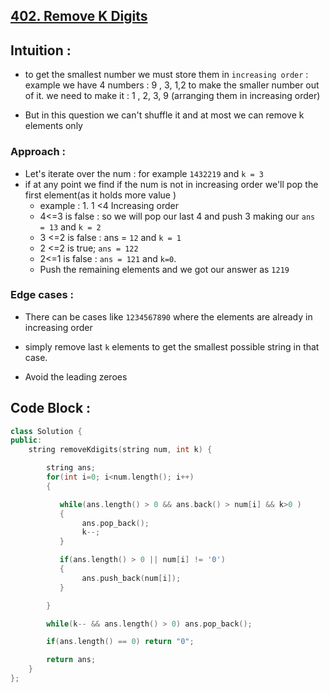 ## [402. Remove K Digits](https://leetcode.com/problems/remove-k-digits/description/?envType=daily-question&envId=2024-04-11)

## Intuition :

- to get the smallest number we must store them in `increasing order` : example we have 4 numbers : 9 , 3, 1,2
  to make the smaller number out of it. we need to make it :
  1 , 2, 3, 9 (arranging them in increasing order)

- But in this question we can't shuffle it and at most we can remove k elements only

### Approach :

- Let's iterate over the num : for example `1432219` and
  `k = 3`
- if at any point we find if the num is not in increasing order we'll pop the first element(as it holds more value )
  - example : 1. 1 <4 Increasing order
  - 4<=3 is false : so we will pop our last 4 and push 3 making our `ans  = 13` and `k = 2`
  - 3 <=2 is false : ans = `12` and `k = 1`
  - 2 <=2 is true; `ans = 122`
  - 2<=1 is false : `ans = 121` and `k=0`.
  - Push the remaining elements and we got our answer as `1219`

### Edge cases :

- There can be cases like `1234567890`
  where the elements are already in increasing order
- simply remove last `k` elements to get the smallest possible string in that case.

- Avoid the leading zeroes

## Code Block :

```cpp
class Solution {
public:
    string removeKdigits(string num, int k) {

        string ans;
        for(int i=0; i<num.length(); i++)
        {

           while(ans.length() > 0 && ans.back() > num[i] && k>0 )
           {
                ans.pop_back();
                k--;
           }

           if(ans.length() > 0 || num[i] != '0')
           {
                ans.push_back(num[i]);
           }

        }

        while(k-- && ans.length() > 0) ans.pop_back();

        if(ans.length() == 0) return "0";

        return ans;
    }
};
```
